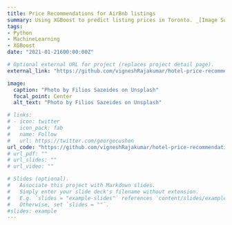 ```yaml
---
title: Price Recommendations for AirBnb listings
summary: Using XGBoost to predict listing prices in Toronto. _[Image Source](https://unsplash.com/photos/lg3TETZvqv4)_
tags:
- Python
- MachineLearning
- XGBoost
date: "2021-01-21600:00:00Z"

# Optional external URL for project (replaces project detail page).
external_link: "https://github.com/vigneshRajakumar/hotel-price-recommendation"

image:
  caption: "Photo by Filios Sazeides on Unsplash"
  focal_point: Center
  alt_text: "Photo by Filios Sazeides on Unsplash"

# links:
# - icon: twitter
#   icon_pack: fab
#   name: Follow
#   url: https://twitter.com/georgecushen
url_code: "https://github.com/vigneshRajakumar/hotel-price-recommendation"
# url_pdf: ""
# url_slides: ""
# url_video: ""

# Slides (optional).
#   Associate this project with Markdown slides.
#   Simply enter your slide deck's filename without extension.
#   E.g. `slides = "example-slides"` references `content/slides/example-slides.md`.
#   Otherwise, set `slides = ""`.
#slides: example
---
```

